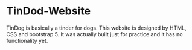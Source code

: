 # TinDod-Website
TinDog is basically a tinder for dogs. This website is designed by HTML, CSS and bootstrap 5. It was actually built just for practice and it has no functionality yet.
